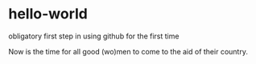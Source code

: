 # hello-world
obligatory first step in using github for the first time

Now is the time for all good (wo)men to come to the aid of their country.
